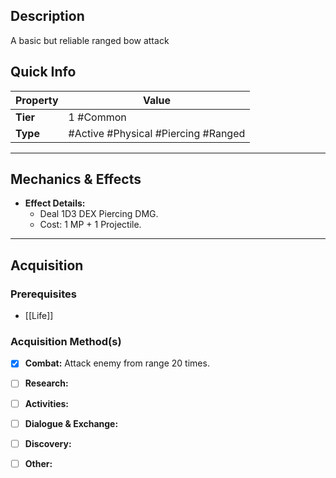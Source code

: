 ## Description
 A basic but reliable ranged bow attack

## Quick Info
| Property | Value                              |
| -------- | ---------------------------------- |
| **Tier** | 1 #Common                          |
| **Type** | #Active #Physical #Piercing #Ranged|

---

## Mechanics & Effects
- **Effect Details:**
    - Deal 1D3 DEX Piercing DMG.
    - Cost: 1 MP + 1 Projectile.

---

## Acquisition
### Prerequisites
- [[Life]]

### Acquisition Method(s)
- [x] **Combat:** Attack enemy from range 20 times.
- [ ] **Research:** 
- [ ] **Activities:** 
- [ ] **Dialogue & Exchange:** 
- [ ] **Discovery:** 
- [ ] **Other:** 

